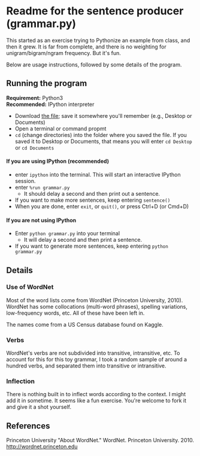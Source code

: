 # Readme for the sentence producer (grammar.py)

This started as an exercise trying to Pythonize an example from class, and then
it grew. It is far from complete, and there is no weighting for unigram/bigram/ngram
frequency. But it's fun.

Below are usage instructions, followed by some details of the program.

## Running the program

**Requirement:** Python3  
**Recommended:** IPython interpreter

* Download [the file](https://raw.githubusercontent.com/cranndarach/cognition/master/language/grammar.py); save it somewhere you'll remember (e.g., Desktop or Documents)
* Open a terminal or command propmt
* `cd` (change directories) into the folder where you saved the file. If you saved
it to Desktop or Documents, that means you will enter `cd Desktop` or `cd Documents`

#### If you are using IPython (recommended)

* enter `ipython` into the terminal. This will start an interactive IPython session.
* enter `%run grammar.py`
    * It should delay a second and then print out a sentence.
* If you want to make more sentences, keep entering `sentence()`
* When you are done, enter `exit`, or `quit()`, or press Ctrl+D (or Cmd+D)

#### If you are not using IPython

* Enter `python grammar.py` into your terminal
    * It will delay a second and then print a sentence.
* If you want to generate more sentences, keep entering `python grammar.py`

## Details

### Use of WordNet

Most of the word lists come from WordNet (Princeton University, 2010). WordNet
has some collocations (multi-word phrases), spelling variations, low-frequency
words, etc. All of these have been left in.

The names come from a US Census database found on Kaggle.

### Verbs

WordNet's verbs are not subdivided into transitive, intransitive, etc. To account
for this for this toy grammar, I took a random sample of around a hundred verbs,
and separated them into transitive or intransitive.

### Inflection

There is nothing built in to inflect words according to the context. I might add
it in sometime. It seems like a fun exercise. You're welcome to fork it and give
it a shot yourself.

## References

Princeton University "About WordNet." WordNet. Princeton University. 2010. <http://wordnet.princeton.edu>
